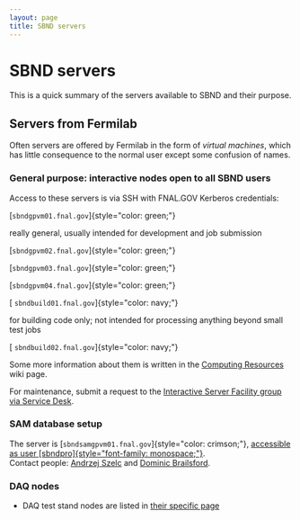 ```yaml
---
layout: page
title: SBND servers
---
```




SBND servers
============================================

This is a quick summary of the servers available to SBND and their
purpose.



Servers from Fermilab
--------------------------------------------------------------

Often servers are offered by Fermilab in the form of *virtual machines*,
which has little consequence to the normal user except some confusion of
names.



### General purpose: interactive nodes open to all SBND users

Access to these servers is via SSH with FNAL.GOV Kerberos credentials:

[`sbndgpvm01.fnal.gov`]{style="color: green;"}

really general, usually intended for development and job submission

[`sbndgpvm02.fnal.gov`]{style="color: green;"}

[`sbndgpvm03.fnal.gov`]{style="color: green;"}

[`sbndgpvm04.fnal.gov`]{style="color: green;"}

[ `sbndbuild01.fnal.gov`]{style="color: navy;"}

for building code only; not intended for processing anything beyond
small test jobs

[ `sbndbuild02.fnal.gov`]{style="color: navy;"}

Some more information about them is written in the [Computing
Resources](Computing_Resources.html#Where-to-work-interactive-nodes-GPVM)
wiki page.

For maintenance, submit a request to the [Interactive Server Facility
group via Service
Desk](Computing_resources.html#Opening-a-ticket-in-Fermilab-Service-Desk).



### SAM database setup

The server is [`sbndsamgpvm01.fnal.gov`]{style="color: crimson;"},
[accessible as user
[sbndpro]{style="font-family: monospace;"}](Access_to_servers_via_SSH.html#Access-as-a-different-user).\
Contact people: [Andrzej Szelc](mailto:andrzejs@fnal.gov) and [Dominic
Brailsford](mailto:d.brailsford@lancaster.ac.uk).



### DAQ nodes

-   DAQ test stand nodes are listed in [their specific
    page](Test_stand_servers_names_and_purpose.html)
